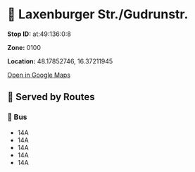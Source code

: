 # 🚉 Laxenburger Str./Gudrunstr.


**Stop ID:** at:49:136:0:8

**Zone:** 0100

**Location:** 48.17852746, 16.37211945

[Open in Google Maps](https://www.google.com/maps?q=48.17852746,16.37211945)

## 🚆 Served by Routes

### 🚌 Bus
- 14A
- 14A
- 14A
- 14A
- 14A
